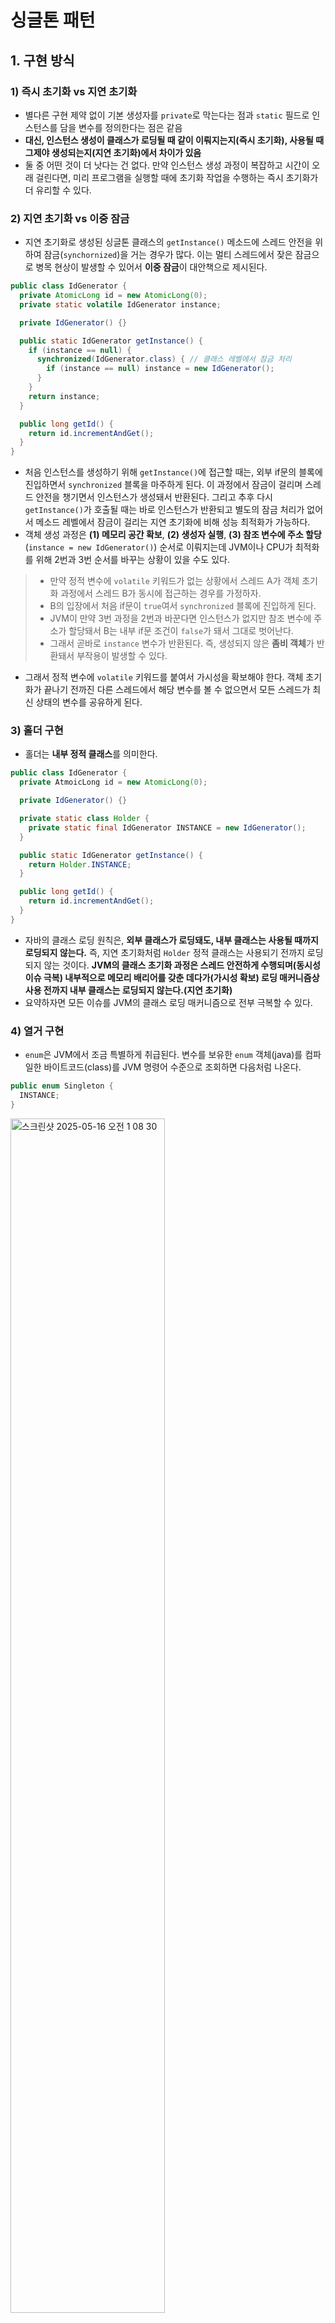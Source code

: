 # 싱글톤 패턴

## 1. 구현 방식
### 1) 즉시 초기화 vs 지연 초기화
- 별다른 구현 제약 없이 기본 생성자를 `private`로 막는다는 점과 `static` 필드로 인스턴스를 담을 변수를 정의한다는 점은 같음
- **대신, 인스턴스 생성이 클래스가 로딩될 때 같이 이뤄지는지(즉시 초기화), 사용될 때 그제야 생성되는지(지연 초기화)에서 차이가 있음**
- 둘 중 어떤 것이 더 낫다는 건 없다. 만약 인스턴스 생성 과정이 복잡하고 시간이 오래 걸린다면, 미리 프로그램을 실행할 때에 초기화 작업을 수행하는 즉시 초기화가 더 유리할 수 있다.
### 2) 지연 초기화 vs 이중 잠금
- 지연 초기화로 생성된 싱글톤 클래스의 `getInstance()` 메소드에 스레드 안전을 위하여 잠금(`synchornized`)을 거는 경우가 많다. 이는 멀티 스레드에서 잦은 잠금으로 병목 현상이 발생할 수 있어서 **이중 잠금**이 대안책으로 제시된다.
```java
public class IdGenerator {
  private AtomicLong id = new AtomicLong(0);
  private static volatile IdGenerator instance;

  private IdGenerator() {}

  public static IdGenerator getInstance() {
    if (instance == null) {
      synchronized(IdGenerator.class) { // 클래스 레벨에서 잠금 처리
        if (instance == null) instance = new IdGenerator();
      }
    }
    return instance;
  }

  public long getId() {
    return id.incrementAndGet();
  }
}
```
- 처음 인스턴스를 생성하기 위해 `getInstance()`에 접근할 때는, 외부 if문의 블록에 진입하면서 `synchronized` 블록을 마주하게 된다. 이 과정에서 잠금이 걸리며 스레드 안전을 챙기면서 인스턴스가 생성돼서 반환된다. 그리고 추후 다시 `getInstance()`가 호출될 때는 바로 인스턴스가 반환되고 별도의 잠금 처리가 없어서 메소드 레벨에서 잠금이 걸리는 지연 초기화에 비해 성능 최적화가 가능하다.
- 객체 생성 과정은 **(1) 메모리 공간 확보**, **(2) 생성자 실행**, **(3) 참조 변수에 주소 할당**(`instance = new IdGenerator()`) 순서로 이뤄지는데 JVM이나 CPU가 최적화를 위해 2번과 3번 순서를 바꾸는 상황이 있을 수도 있다.
>- 만약 정적 변수에 `volatile` 키워드가 없는 상황에서 스레드 A가 객체 초기화 과정에서 스레드 B가 동시에 접근하는 경우를 가정하자.
>- B의 입장에서 처음 if문이 `true`여서 `synchronized` 블록에 진입하게 된다.
>- JVM이 만약 3번 과정을 2번과 바꾼다면 인스턴스가 없지만 참조 변수에 주소가 할당돼서 B는 내부 if문 조건이 `false`가 돼서 그대로 벗어난다.
>- 그래서 곧바로 `instance` 변수가 반환된다. 즉, 생성되지 않은 **좀비 객체**가 반환돼서 부작용이 발생할 수 있다.
- 그래서 정적 변수에 `volatile` 키워드를 붙여서 가시성을 확보해야 한다. 객체 초기화가 끝나기 전까진 다른 스레드에서 해당 변수를 볼 수 없으면서 모든 스레드가 최신 상태의 변수를 공유하게 된다.

### 3) 홀더 구현
- 홀더는 **내부 정적 클래스**를 의미한다.
```java
public class IdGenerator {
  private AtmoicLong id = new AtomicLong(0);

  private IdGenerator() {}

  private static class Holder {
    private static final IdGenerator INSTANCE = new IdGenerator();
  }

  public static IdGenerator getInstance() {
    return Holder.INSTANCE;
  }

  public long getId() {
    return id.incrementAndGet();
  }
}
```
- 자바의 클래스 로딩 원칙은, **외부 클래스가 로딩돼도, 내부 클래스는 사용될 때까지 로딩되지 않는다.** 즉, 지연 초기화처럼 `Holder` 정적 클래스는 사용되기 전까지 로딩되지 않는 것이다. **JVM의 클래스 초기화 과정은 스레드 안전하게 수행되며(동시성 이슈 극복) 내부적으로 메모리 배리어를 갖춘 데다가(가시성 확보) 로딩 매커니즘상 사용 전까지 내부 클래스는 로딩되지 않는다.(지연 초기화)**
- 요약하자면 모든 이슈를 JVM의 클래스 로딩 매커니즘으로 전부 극복할 수 있다.
### 4) 열거 구현
- `enum`은 JVM에서 조금 특별하게 취급된다. 변수를 보유한 `enum` 객체(java)를 컴파일한 바이트코드(class)를 JVM 명령어 수준으로 조회하면 다음처럼 나온다.
```java
public enum Singleton {
  INSTANCE;
}
```
<img width="70%" alt="스크린샷 2025-05-16 오전 1 08 30" src="https://github.com/user-attachments/assets/ff38d74d-e30d-47f5-96f5-63f9f260b701" />

- `INSTANCE`는 `enum` 타입의 "정적 상수(`static final` 필드)"인데, 마치 싱글톤 인스턴스처럼 취급된다. 그래서 클래스 로딩 시점에 한 번만 초기화된다.
- `values()` 메소드는 `enum`의 모든 상수들을 배열로 만든 후, 원본 배열을 복사해서 반환하다. 그래서 원본 배열을 직접 건드릴 수 없기 때문에 **스레드 안전성**이 보장된다.
- `static` 정적 블록 내에서 `INSTANCE` 객체를 딱 한 번 생성되는데, **JVM이 이 시점에 유일 인스턴스를 변수에 할당한다.**
- 또한, `enum` 생성자는 상속도 불가능하고 직접 코드에 명시되지 않아서 리플렉션 활용도 불가능하다.

## 2. 싱글톤의 단점
- 생성자가 직접 드러나지 않고 매개변수 전달 케이스가 적어서 의존성 확인이 매우 어렵다.
- 싱글톤 특성상 유일 인스턴스를 전제로 하기 때문에 향후에 복수의 인스턴스가 필요한 상황에서의 수정이 매우 복잡해진다.
- 테스트를 위한 모킹 처리가 매우 어렵고, 매개변수 포함 생성자를 지원하지 않아서 매개변수가 요구되는 초기화가 불가능하다. 만약 매개변수 포함 싱글톤 클래스를 생성하려면 별개의 클래스에 정적 파라미터를 두고 참조해오는 방식을 생각해볼 수 있다.

## 4. 멀티 스레드, 멀티 프로세스, 스프링 IoC 컨테이너 내에서의 싱글톤
- 위에서 본 다양한 싱글톤 생성 방식에서 `static` 필드(혹은 내부 클래스)는 정적이라서 JVM에 한번 로딩될 때만 초기화되고, 그 이후에(뭔가 극미세한 오차로 다른 스레드가 올려져도) 이미 정적 관련된 내용은 로딩돼서 초기화됐기 때문에 다른 스레드에선 별도로 초기화되지 않는다. 그래서 단일 프로세스의 멀티 스레드여도 유일한 인스턴스가 보장된다.
- 멀티 프로세스, 즉 클러스터 환경에서는 JVM의 범위를 넘어서는 싱글톤은 외부 분산 락 등이 요구된다.
- 스프링 IoC 컨테이너 내부에서의 빈 역시 싱글톤으로 관리되는데 이는 자바 언어 레벨의 싱글톤 인스턴스가 아닌, 컨테이너 내의 ‘빈 이름’을 기준으로 한 **컨테이너 범위의 싱글톤 인스턴스**다. 그래서 하나의 JVM 내에서 `ApplicationContext` 인터페이스를 다양하게 구현하면 그만큼 컨테이너 개수가 늘어나므로 단일 JVM 내에서 복수의 인스턴스를 가지게 된다.

## 5. 생각해보기
### 1) 268p 생각해보기
- 해당 싱글톤 인스턴스 호출 메소드를 직접 명시적으로 메소드 내부에서 호출하지 않고 파라미터로 전달받는다.
### 2) 273p 생각해보기
- 클래스가 로딩되는 시점에 정적 필드 역시 초기화가 이뤄지고, 보통 싱글톤 인스턴스는 이때 초기화가 이뤄지는 게 가장 빠르다(즉시 초기화).
- 이 역할을 클래스 로더가 맡는데, JVM 내에는 클래스 로더가 여러 개일 수도 있다(부트스트랩 클래스 로더, 확장 클래스 로더, 애플리케이션 클래스 로더 등등...).
- 클래스 네임스페이스는 **클래스 로더 + 클래스 이름** 조합으로 구성돼서 하나의 클래스 로더 내에서는 싱글톤의 유일성이 지켜지나, 복수의 클래스 로더들 간에서는 싱글톤의 유일성이 지켜지지 않을 수 있다.
- 그래서 단일 JVM보다 더 좁은 범위인 단일 클래스 로더에서 싱글톤 유일성이 지켜진다는 한계를 갖게 된다.
